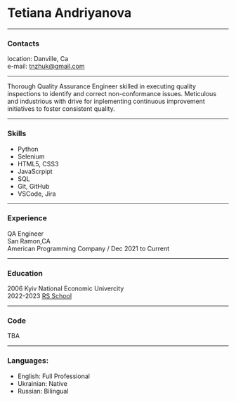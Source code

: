 
# Tetiana Andriyanova
---
### Contacts

location: Danville, Ca  
e-mail: tnzhuk@gmail.com


---
   
   
   Thorough Quality Assurance Engineer skilled in executing quality inspections to identify and correct non-conformance issues. Meticulous and industrious with drive for inplementing continuous  improvement initiatives to foster consistent quality. 
   
   
---
### Skills
* Python
* Selenium
* HTML5, CSS3
* JavaScrpipt 
* SQL
* Git, GitHub
* VSCode, Jira


---
### Experience


QA Engineer  
San Ramon,CA   
American Programming Company / Dec 2021 to Current


---
### Education


2006 Kyiv National Economic Univercity  
2022-2023  [RS School](https://rs.school/js/)

---
### Code
TBA

---

### Languages:
* English: Full Professional 
* Ukrainian: Native
* Russian: Bilingual
